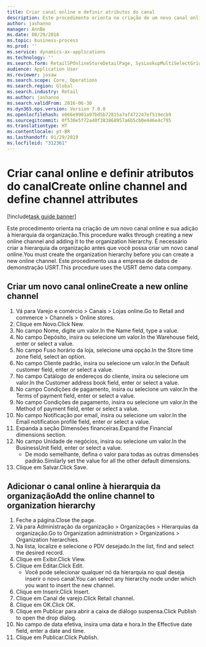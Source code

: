 ```yaml
---
title: Criar canal online e definir atributos do canal
description: Este procedimento orienta na criação de um novo canal online e sua adição à hierarquia da organização.
author: jashanno
manager: AnnBe
ms.date: 08/29/2018
ms.topic: business-process
ms.prod: ''
ms.service: dynamics-ax-applications
ms.technology: ''
ms.search.form: RetailSPOnlineStoreDetailPage, SysLookupMultiSelectGrid, DimensionLookup, OMHierarchyManager, HierarchyDesigner, OMNodeSelection, HierarchyPublishAndCloseForm
audience: Application User
ms.reviewer: josaw
ms.search.scope: Core, Operations
ms.search.region: Global
ms.search.industry: Retail
ms.author: jashanno
ms.search.validFrom: 2016-06-30
ms.dyn365.ops.version: Version 7.0.0
ms.openlocfilehash: e066e9901a97bd5b72815a7af472247ef519ecb9
ms.sourcegitcommit: 0f530e5f72a40f383868957a6b5cb0e446e4c795
ms.translationtype: HT
ms.contentlocale: pt-BR
ms.lasthandoff: 01/29/2019
ms.locfileid: "312361"
---
```

# <a name="create-online-channel-and-define-channel-attributes"></a><span data-ttu-id="d5c6c-103">Criar canal online e definir atributos do canal</span><span class="sxs-lookup"><span data-stu-id="d5c6c-103">Create online channel and define channel attributes</span></span>

[!include[task guide banner](../includes/task-guide-banner.md)]

<span data-ttu-id="d5c6c-104">Este procedimento orienta na criação de um novo canal online e sua adição à hierarquia da organização.</span><span class="sxs-lookup"><span data-stu-id="d5c6c-104">This procedure walks through creating a new online channel and adding it to the organization hierarchy.</span></span> <span data-ttu-id="d5c6c-105">É necessário criar a hierarquia da organização antes que você possa criar um novo canal online.</span><span class="sxs-lookup"><span data-stu-id="d5c6c-105">You must create the organization hierarchy before you can create a new online channel.</span></span> <span data-ttu-id="d5c6c-106">Este procedimento usa a empresa de dados de demonstração USRT.</span><span class="sxs-lookup"><span data-stu-id="d5c6c-106">This procedure uses the USRT demo data company.</span></span>


## <a name="create-a-new-online-channel"></a><span data-ttu-id="d5c6c-107">Criar um novo canal online</span><span class="sxs-lookup"><span data-stu-id="d5c6c-107">Create a new online channel</span></span>
1. <span data-ttu-id="d5c6c-108">Vá para Varejo e comércio > Canais > Lojas online.</span><span class="sxs-lookup"><span data-stu-id="d5c6c-108">Go to Retail and commerce > Channels > Online stores.</span></span>
2. <span data-ttu-id="d5c6c-109">Clique em Novo.</span><span class="sxs-lookup"><span data-stu-id="d5c6c-109">Click New.</span></span>
3. <span data-ttu-id="d5c6c-110">No campo Nome, digite um valor.</span><span class="sxs-lookup"><span data-stu-id="d5c6c-110">In the Name field, type a value.</span></span>
4. <span data-ttu-id="d5c6c-111">No campo Depósito, insira ou selecione um valor.</span><span class="sxs-lookup"><span data-stu-id="d5c6c-111">In the Warehouse field, enter or select a value.</span></span>
5. <span data-ttu-id="d5c6c-112">No campo Fuso horário da loja, selecione uma opção.</span><span class="sxs-lookup"><span data-stu-id="d5c6c-112">In the Store time zone field, select an option.</span></span>
6. <span data-ttu-id="d5c6c-113">No campo Cliente padrão, insira ou selecione um valor.</span><span class="sxs-lookup"><span data-stu-id="d5c6c-113">In the Default customer field, enter or select a value.</span></span>
7. <span data-ttu-id="d5c6c-114">No campo Catálogo de endereços do cliente, insira ou selecione um valor.</span><span class="sxs-lookup"><span data-stu-id="d5c6c-114">In the Customer address book field, enter or select a value.</span></span>
8. <span data-ttu-id="d5c6c-115">No campo Condições de pagamento, insira ou selecione um valor.</span><span class="sxs-lookup"><span data-stu-id="d5c6c-115">In the Terms of payment field, enter or select a value.</span></span>
9. <span data-ttu-id="d5c6c-116">No campo Condições de pagamento, insira ou selecione um valor.</span><span class="sxs-lookup"><span data-stu-id="d5c6c-116">In the Method of payment field, enter or select a value.</span></span>
10. <span data-ttu-id="d5c6c-117">No campo Notificação por email, insira ou selecione um valor.</span><span class="sxs-lookup"><span data-stu-id="d5c6c-117">In the Email notification profile field, enter or select a value.</span></span>
11. <span data-ttu-id="d5c6c-118">Expanda a seção Dimensões financeiras.</span><span class="sxs-lookup"><span data-stu-id="d5c6c-118">Expand the Financial dimensions section.</span></span>
12. <span data-ttu-id="d5c6c-119">No campo Unidade de negócios, insira ou selecione um valor.</span><span class="sxs-lookup"><span data-stu-id="d5c6c-119">In the BusinessUnit field, enter or select a value.</span></span>
    * <span data-ttu-id="d5c6c-120">De modo semelhante, defina o valor para todas as outras dimensões padrão.</span><span class="sxs-lookup"><span data-stu-id="d5c6c-120">Similarly set the value for all the other default dimensions.</span></span>  
13. <span data-ttu-id="d5c6c-121">Clique em Salvar.</span><span class="sxs-lookup"><span data-stu-id="d5c6c-121">Click Save.</span></span>

## <a name="add-the-online-channel-to-organization-hierarchy"></a><span data-ttu-id="d5c6c-122">Adicionar o canal online à hierarquia da organização</span><span class="sxs-lookup"><span data-stu-id="d5c6c-122">Add the online channel to organization hierarchy</span></span>
1. <span data-ttu-id="d5c6c-123">Feche a página.</span><span class="sxs-lookup"><span data-stu-id="d5c6c-123">Close the page.</span></span>
2. <span data-ttu-id="d5c6c-124">Vá para Administração da organização > Organizações > Hierarquias da organização.</span><span class="sxs-lookup"><span data-stu-id="d5c6c-124">Go to Organization administration > Organizations > Organization hierarchies.</span></span>
3. <span data-ttu-id="d5c6c-125">Na lista, localize e selecione o PDV desejado.</span><span class="sxs-lookup"><span data-stu-id="d5c6c-125">In the list, find and select the desired record.</span></span>
4. <span data-ttu-id="d5c6c-126">Clique em Exibir.</span><span class="sxs-lookup"><span data-stu-id="d5c6c-126">Click View.</span></span>
5. <span data-ttu-id="d5c6c-127">Clique em Editar.</span><span class="sxs-lookup"><span data-stu-id="d5c6c-127">Click Edit.</span></span>
    * <span data-ttu-id="d5c6c-128">Você pode selecionar qualquer nó da hierarquia no qual deseja inserir o novo canal.</span><span class="sxs-lookup"><span data-stu-id="d5c6c-128">You can select any hierarchy node under which you want to insert the new channel.</span></span>  
6. <span data-ttu-id="d5c6c-129">Clique em Inserir.</span><span class="sxs-lookup"><span data-stu-id="d5c6c-129">Click Insert.</span></span>
7. <span data-ttu-id="d5c6c-130">Clique em Canal de varejo.</span><span class="sxs-lookup"><span data-stu-id="d5c6c-130">Click Retail channel.</span></span>
8. <span data-ttu-id="d5c6c-131">Clique em OK.</span><span class="sxs-lookup"><span data-stu-id="d5c6c-131">Click OK.</span></span>
9. <span data-ttu-id="d5c6c-132">Clique em Publicar para abrir a caixa de diálogo suspensa.</span><span class="sxs-lookup"><span data-stu-id="d5c6c-132">Click Publish to open the drop dialog.</span></span>
10. <span data-ttu-id="d5c6c-133">No campo de data efetiva, insira uma data e hora.</span><span class="sxs-lookup"><span data-stu-id="d5c6c-133">In the Effective date field, enter a date and time.</span></span>
11. <span data-ttu-id="d5c6c-134">Clique em Publicar.</span><span class="sxs-lookup"><span data-stu-id="d5c6c-134">Click Publish.</span></span>

